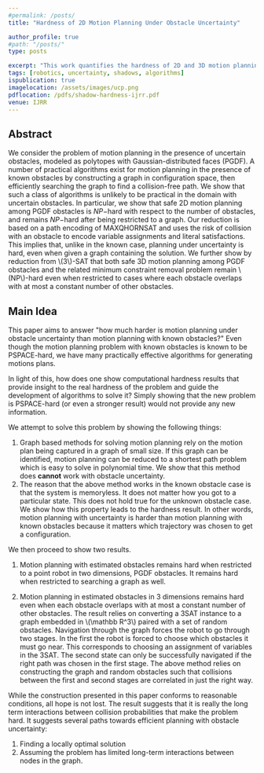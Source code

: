 ```yaml
---
#permalink: /posts/
title: "Hardness of 2D Motion Planning Under Obstacle Uncertainty"

author_profile: true
#path: "/posts/"
type: posts

excerpt: "This work quantifies the hardness of 2D and 3D motion planning with uncertain obstacles."
tags: [robotics, uncertainty, shadows, algorithms]
ispublication: true
imagelocation: /assets/images/ucp.png
pdflocation: /pdfs/shadow-hardness-ijrr.pdf
venue: IJRR
---
```

## Abstract
We consider the problem of motion planning in the presence of uncertain obstacles, modeled as polytopes with Gaussian-distributed faces (PGDF). A number of practical algorithms exist for motion planning in the presence of known obstacles by constructing a graph in configuration space, then efficiently searching the graph to find a collision-free path. We show that such a class of algorithms is unlikely to be practical in the domain with uncertain obstacles. In particular, we show that safe 2D motion planning among PGDF obstacles is $NP-$hard with respect to the number of obstacles, and remains $NP-$hard after being restricted to a graph. Our reduction is based on a path encoding of MAXQHORNSAT and uses the risk of collision with an obstacle to encode variable assignments and literal satisfactions. This implies that, unlike in the known case, planning under uncertainty is hard, even when given a graph containing the solution.
We further show by reduction from \\(3\\)-SAT that both safe 3D motion planning among PGDF obstacles and the related minimum constraint removal problem remain \\(NP\\)-hard even when restricted to cases where each obstacle overlaps with at most a constant number of other obstacles.


## Main Idea
This paper aims to answer "how much harder is motion planning under obstacle uncertainty than motion planning with known obstacles?" Even though the motion planning problem with known obstacles is known to be PSPACE-hard, we have many practically effective algorithms for generating motions plans. 

In light of this, how does one show computational hardness results that provide insight to the real hardness of the problem and guide the development of algorithms to solve it? Simply showing that the new problem is PSPACE-hard (or even a stronger result) would not provide any new information. 

We attempt to solve this problem by showing the following things:
1. Graph based methods for solving motion planning rely on the motion plan being captured in a graph of small size. If this graph can be identified, motion planning can be reduced to a shortest path problem which is easy to solve in polynomial time. We show that this method does **cannot** work with obstacle uncertainty. 
2. The reason that the above method works in the known obstacle case is that the system is memoryless. It does not matter how you got to a particular state. This does not hold true for the unknown obstacle case. We show how this property leads to the hardness result. In other words, motion planning with uncertainty is harder than motion planning with known obstacles because it matters which trajectory was chosen to get a configuration. 

We then proceed to show two results.
1. Motion planning with estimated obstacles remains hard when restricted to a point robot in two dimensions, PGDF obstacles. It remains hard when restricted to searching a graph as well. 

2. Motion planning in estimated obstacles in 3 dimensions remains hard even when each obstacle overlaps with at most a constant number of other obstacles. The result relies on converting a 3SAT instance to a graph embedded in \\(\mathbb R^3\\) paired with a set of random obstacles. Navigation through the graph forces the robot to go through two stages. In the first the robot is forced to choose which obstacles it must go near. This corresponds to choosing an assignment of variables in the 3SAT. The second state can only be successfully navigated if the right path was chosen in the first stage. The above method relies on constructing the graph and random obstacles such that collisions between the first and second stages are correlated in just the right way. 

While the construction presented in this paper conforms to reasonable conditions, all hope is not lost. The result suggests that it is really the long term interactions between collision probabilities that make the problem hard. It suggests several paths towards efficient planning with obstacle uncertainty:
1. Finding a locally optimal solution
2. Assuming the problem has limited long-term interactions between nodes in the graph. 


